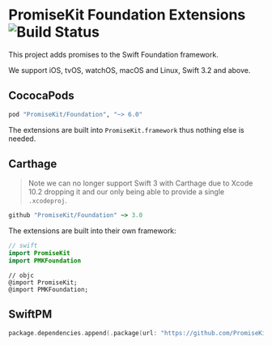# PromiseKit Foundation Extensions ![Build Status]

This project adds promises to the Swift Foundation framework.

We support iOS, tvOS, watchOS, macOS and Linux, Swift 3.2 and above.

## CococaPods

```ruby
pod "PromiseKit/Foundation", "~> 6.0"
```

The extensions are built into `PromiseKit.framework` thus nothing else is
needed.

## Carthage

> Note we can no longer support Swift 3 with Carthage due to Xcode 10.2 dropping
it and our only being able to provide a single `.xcodeproj`.

```ruby
github "PromiseKit/Foundation" ~> 3.0
```

The extensions are built into their own framework:

```swift
// swift
import PromiseKit
import PMKFoundation
```

```objc
// objc
@import PromiseKit;
@import PMKFoundation;
```

## SwiftPM

```swift
package.dependencies.append(.package(url: "https://github.com/PromiseKit/Foundation.git", from: "3.0.0"))
```


[Build Status]: https://travis-ci.org/PromiseKit/Foundation.svg?branch=master
